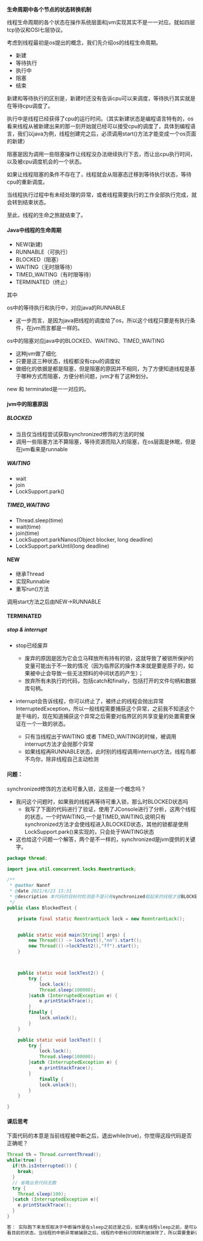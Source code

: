 **生命周期中各个节点的状态转换机制**



线程生命周期的各个状态在操作系统层面和jvm实现其实不是一一对应。就如四层tcp协议和OSI七层协议。

考虑到线程最初是os提出的概念，我们先介绍os的线程生命周期。

- 新建
- 等待执行
- 执行中
- 阻塞
- 结束

新建和等待执行的区别是，新建时还没有告诉cpu可以来调度，等待执行其实就是在等待cpu调度了。

执行中是线程已经获得了cpu的运行时间。（其实新建状态是编程语言特有的，os看来线程从被新建出来的那一刻开始就已经可以接受cpu的调度了，具体到编程语言，我们以java为例，线程创建完之后，必须调用start()方法才能变成一个os页面的新建）

阻塞是因为调用一些阻塞操作让线程没办法继续执行下去，而让出cpu执行时间，以及被cpu调度机会的一个状态。

如果让线程阻塞的条件不存在了，线程就会从阻塞态迁移到等待执行状态，等待cpu的重新调度。

当线程执行过程中有未经处理的异常，或者线程需要执行的工作全部执行完成，就会转到结束状态。

至此，线程的生命之旅就结束了。



#### Java中线程的生命周期

- NEW(新建)
- RUNNABLE（可执行）
- BLOCKED（阻塞）
- WAITING（无时限等待）
- TIMED_WAITING（有时限等待）
- TERMINATED（终止）

其中 

os中的等待执行和执行中，对应java的RUNNABLE

- 这一步而言，是因为java把线程的调度给了os，所以这个线程只要是有执行条件，在jvm而言都是一样的。

os中的阻塞对应java中的BLOCKED、WAITING、TIMED_WAITING

- 这种jvm做了细化
- 只要是这三种状态，线程都没有cpu的调度权
- 做细化的依据是都是阻塞，但是阻塞的原因并不相同，为了方便知道线程是基于哪种方式而阻塞，方便分析问题，jvm才有了这种划分。

new 和 terminated是一一对应的。



#### jvm中的阻塞原因

##### BLOCKED

- 当且仅当线程尝试获取synchronized修饰的方法的时候
- 调用一些阻塞方法不算阻塞，等待资源而陷入的阻塞，在os层面是休眠，但是在jvm看来是runnable



##### WAITING

- wait
- join
- LockSupport.park()



##### TIMED_WAITING

- Thread.sleep(time)
- wait(time)
- join(time)
- LockSupport.parkNanos(Object blocker, long deadline)
- LockSupport.parkUntil(long deadline)





#### NEW

- 继承Thread
- 实现Runnable
- 重写run()方法

调用start方法之后由NEW->RUNNABLE



#### TERMINATED

##### stop  & interrupt

- stop已经废弃

  - 废弃的原因是因为它会立马释放所有持有的锁，这就导致了被锁所保护的变量可能出于不一致的情况（因为临界区的操作本来就是要是原子的，如果被中止会导致一些无法预料的中间状态的产生）；
  - 放弃所有未执行的代码，包括catch和finally，包括打开的文件句柄和数据库句柄。

- interrupt会告诉线程，你可以终止了，被终止的线程会抛出异常InterruptedException，所以一般线程需要捕获这个异常，之前我不知道这个是干啥的，现在知道捕获这个异常之后需要对临界区的共享变量的处置需要保证在一个一致的状态。

  - 只有当线程出于WAITING 或者 TIMED_WAITING的时候，被调用interrupt方法才会抛那个异常
  - 如果线程再RUNNABLE状态，此时别的线程调用interrupt方法，线程鸟都不鸟你，除非线程自己主动检测

  







#### 问题：

synchronized修饰的方法和可重入锁，这些是一个概念吗？

- 我问这个问题时，如果我的线程再等待可重入锁，那么时BLOCKED状态吗
  - 我写了下面的代码进行了验证，使用了JConsole进行了分析，这两个线程的状态，一个时WAITING,一个是TIMED_WAITING,说明只有synchronized方法才会使线程进入BLOCKED状态，其他的锁都是使用LockSupport.park()来实现的，只会处于WAITING状态
- 这也给这个问题一个解答，两个是不一样的，synchronized是jvm提供的关键字。



```java
package thread;

import java.util.concurrent.locks.ReentrantLock;

/**
 * @author Nannf
 * @date 2021/6/23 15:31
 * @description 本代码的目标时检测是不是只有synchronized框起来的线程才是BLOCKED
 */
public class BlockedTest {

    private final static ReentrantLock lock = new ReentrantLock();


    public static void main(String[] args) {
        new Thread(() -> lockTest(),"nn").start();
        new Thread(()->lockTest2(),"ff").start();
    }



    public static void lockTest2() {
        try {
            lock.lock();
            Thread.sleep(100000);
        }catch (InterruptedException e) {
            e.printStackTrace();
        }
        finally {
            lock.unlock();
        }
    }

    public static void lockTest() {
        try {
            lock.lock();
            Thread.sleep(100000);
        }catch (InterruptedException e) {
            e.printStackTrace();
        }
            finally {
            lock.unlock();
        }
    }

}

```





#### 课后思考

下面代码的本意是当前线程被中断之后，退出while(true)，你觉得这段代码是否正确呢？

```java
Thread th = Thread.currentThread();
while(true) {
  if(th.isInterrupted()) {
    break;
  }
  // 省略业务代码无数
  try {
    Thread.sleep(100);
  }catch (InterruptedException e){
    e.printStackTrace();
  }
}
```



```tex
答： 实际跑下来发现取决于中断操作是在sleep之前还是之后，如果在线程sleep之前，是可以终止的，否则一旦线程进入了sleep方法，检测就无效了。
看目前的状态，当线程的中断异常被捕获之后，线程的中断标识同样的被抹除了，所以需要重新设定一下中断标识。

```

